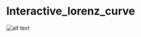 # Interactive_lorenz_curve
![alt text](https://github.com/Livruen/Interactive_lorenz_curve/issues/1)

